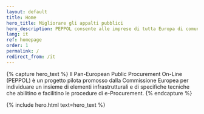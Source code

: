 ```yaml
---
layout: default
title: Home
hero_title: Migliorare gli appalti pubblici
hero_description: PEPPOL consente alle imprese di tutta Europa di comunicare elettronicamente con gli acquirenti pubblici in varie fasi della procedura di appalto.
lang: it
ref: homepage
order: 1
permalink: /
redirect_from: /it
---
```

{% capture hero_text %}
Il Pan-European Public Procurement On-Line (PEPPOL) è un progetto pilota
promosso dalla Commissione Europea per individuare un insieme di elementi
infrastrutturali e di specifiche tecniche che abilitino e facilitino le
procedure di e-Procurement.
{% endcapture %}

{% include hero.html text=hero_text %}
